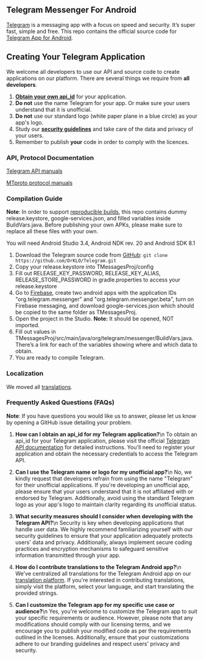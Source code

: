 ## Telegram Messenger For Android

[Telegram](https://telegram.org) is a messaging app with a focus on speed and security. It’s super fast, simple and free.
This repo contains the official source code for [Telegram App for Android](https://play.google.com/store/apps/details?id=org.telegram.messenger).

## Creating Your Telegram Application

We welcome all developers to use our API and source code to create applications on our platform.
There are several things we require from **all developers**.

1. [**Obtain your own api_id**](https://core.telegram.org/api/obtaining_api_id) for your application.
2. **Do not** use the name Telegram for your app. Or make sure your users understand that it is unofficial.
3. **Do not** use our standard logo (white paper plane in a blue circle) as your app's logo.
3. Study our [**security guidelines**](https://core.telegram.org/mtproto/security_guidelines) and take care of the data and privacy of your users.
4. Remember to publish **your** code in order to comply with the licences.

### API, Protocol Documentation

[Telegram API manuals](https://core.telegram.org/api)

[MTproto protocol manuals](https://core.telegram.org/mtproto)

### Compilation Guide

**Note**: In order to support [reproducible builds](https://core.telegram.org/reproducible-builds), this repo contains dummy release.keystore,  google-services.json, and filled variables inside BuildVars.java. Before publishing your own APKs, please make sure to replace all these files with your own.

You will need Android Studio 3.4, Android NDK rev. 20 and Android SDK 8.1

1. Download the Telegram source code from [GitHub](https://github.com/DrKLO/Telegram): `git clone https://github.com/DrKLO/Telegram.git`
2. Copy your release.keystore into TMessagesProj/config
3. Fill out RELEASE_KEY_PASSWORD, RELEASE_KEY_ALIAS, RELEASE_STORE_PASSWORD in gradle.properties to access your release.keystore
4. Go to [Firebase](https://console.firebase.google.com/), create two android apps with the application IDs "org.telegram.messenger" and "org.telegram.messenger.beta", turn on Firebase messaging, and download google-services.json which should be copied to the same folder as TMessagesProj.
5. Open the project in the Studio. **Note:** It should be opened, NOT imported.
6. Fill out values in TMessagesProj/src/main/java/org/telegram/messenger/BuildVars.java. There’s a link for each of the variables showing where and which data to obtain.
7. You are ready to compile Telegram.

### Localization

We moved all [translations](https://translations.telegram.org/en/android/).

### Frequently Asked Questions (FAQs)

**Note**: If you have questions you would like us to answer, please let us know by opening a GitHub issue detailing your problem.

1. **How can I obtain an api_id for my Telegram application?**\n
To obtain an api_id for your Telegram application, please visit the official [Telegram API documentation](https://core.telegram.org/) for detailed instructions. You'll need to register your application and obtain the necessary credentials to access the Telegram API.

2. **Can I use the Telegram name or logo for my unofficial app?**\n
No, we kindly request that developers refrain from using the name "Telegram" for their unofficial applications. If you're developing an unofficial app, please ensure that your users understand that it is not affiliated with or endorsed by Telegram. Additionally, avoid using the standard Telegram logo as your app's logo to maintain clarity regarding its unofficial status.

3. **What security measures should I consider when developing with the Telegram API?**\n
Security is key when developing applications that handle user data. We highly recommend familiarizing yourself with our security guidelines to ensure that your application adequately protects users' data and privacy. Additionally, always implement secure coding practices and encryption mechanisms to safeguard sensitive information transmitted through your app.

4. **How do I contribute translations to the Telegram Android app?**\n
We've centralized all translations for the Telegram Android app on our [translation platform](https://translations.telegram.org/en/android/). If you're interested in contributing translations, simply visit the platform, select your language, and start translating the provided strings.

5. **Can I customize the Telegram app for my specific use case or audience?**\n
Yes, you're welcome to customize the Telegram app to suit your specific requirements or audience. However, please note that any modifications should comply with our licensing terms, and we encourage you to publish your modified code as per the requirements outlined in the licenses. Additionally, ensure that your customizations adhere to our branding guidelines and respect users' privacy and security.